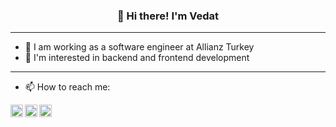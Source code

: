 
<h3 align="center">👋 Hi there! I'm Vedat</h3>

----

- 🔭 I am working as a software engineer at Allianz Turkey
- 🌱 I'm interested in backend and frontend development

----

- 📫 How to reach me:

<a href="https://linkedin.com/in/vedatbilaloglu">
  <img align="left" alt="Vedat's LinkedIn" width="20px" src="https://simpleicons.vercel.app/linkedin/0072b1" />
</a>
<a href="https://vedatbilaloglu.medium.com">
  <img align="left" alt="Vedat's Medium" width="20px" src="https://simpleicons.vercel.app/medium/000" />
</a>
<a href="https://www.youtube.com/channel/UCxClg7VRuQBDNoVJ_l9PUWQ/featured">
  <img align="left" alt="Vedat's Youtube" width="20px" src="https://simpleicons.vercel.app/youtube/FF0000" />
</a>
